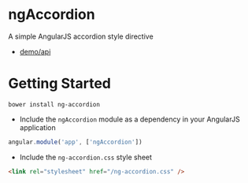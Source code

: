 # ngAccordion
A simple AngularJS accordion style directive

- [demo/api](http://ng-accordion.azurewebsites.net/)

# Getting Started

```
bower install ng-accordion
```

* Include the `ngAccordion` module as a dependency in your AngularJS application

```javascript
angular.module('app', ['ngAccordion'])
```

* Include the `ng-accordion.css` style sheet

```html
<link rel="stylesheet" href="/ng-accordion.css" />
```
